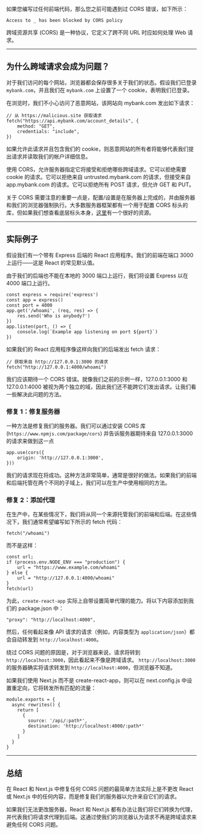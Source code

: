如果您编写过任何前端代码，那么您之前可能遇到过 CORS 错误，如下所示：

```
Access to _ has been blocked by CORS policy
```

跨域资源共享 (CORS) 是一种协议，它定义了跨不同 URL 时应如何处理 Web 请求。

***

## 为什么跨域请求会成为问题？

对于我们访问的每个网站，浏览器都会保存很多关于我们的状态。假设我们已登录 `mybank.com`，并且我们在 `mybank.com` 上设置了一个 cookie，表明我们已登录。

在浏览时，我们不小心访问了恶意网站，该网站向 mybank.com 发出如下请求：

```
// 从 https://malicious.site 获取请求
fetch("https://api.mybank.com/account_details", {
    method: "GET",
    credentials: "include",
})
```

如果允许此请求并且包含我们的 cookie，则恶意网站的所有者将能够代表我们提出请求并读取我们的帐户详细信息。

使用 CORS，允许服务器指定它将接受和拒绝哪些跨域请求。它可以拒绝需要 cookie 的请求。它可以拒绝来自 untrusted.mybank.com 的请求，但接受来自 app.mybank.com 的请求。它可以拒绝所有 POST 请求，但允许 GET 和 PUT。

关于 CORS 需要注意的重要一点是，配置/设置是在服务器上完成的，并由服务器和我们的浏览器强制执行。大多数服务器框架都有一个用于配置 CORS 标头的库，但如果我们想查看底层标头本身，[这里](https://developer.mozilla.org/en-US/docs/Web/HTTP/CORS)有一个很好的资源。

***

## 实际例子

假设我们有一个带有 Express 后端的 React 应用程序。我们的前端在端口 3000 上运行——这是 React 的常见默认值。

由于我们的后端也不能在本地的 3000 端口上运行，我们将设置 Express 以在 4000 端口上运行。

```
const express = require('express')
const app = express()
const port = 4000
app.get('/whoami', (req, res) => {
    res.send('Who is anybody?')
})
app.listen(port, () => {
    console.log(`Example app listening on port ${port}`)
})
```

如果我们的 React 应用程序像这样向我们的后端发出 fetch 请求：

```
// 获取来自 http://127.0.0.1:3000 的请求
fetch("http://127.0.0.1:4000/whoami")
```

我们应该期待一个 CORS 错误。就像我们之前的示例一样，127.0.0.1:3000 和 127.0.0.1:4000 被视为两个独立的域，因此我们还不能跨它们发出请求。让我们看一些解决此问题的方法。

### 修复 1：修复服务器

一种方法是修复我们的服务器。我们可以通过安装 CORS 库 (`https://www.npmjs.com/package/cors`) 并告诉服务器期待来自 127.0.0.1:3000 的请求来做到这一点

```
app.use(cors({
    origin: 'http://127.0.0.1:3000',
}))
```

我们的请求现在将成功。这种方法非常简单，通常是很好的做法。如果我们的前端和后端托管在两个不同的子域上，我们可以在生产中使用相同的方法。

### 修复 2：添加代理

在生产中，在某些情况下，我们将从同一个来源托管我们的前端和后端。在这些情况下，我们通常希望编写如下所示的 fetch 代码：

```
fetch("/whoami")
```

而不是这样：

```
const url;
if (process.env.NODE_ENV === "production") {
    url = "https://www.example.com/whoami"
} else {
    url = "http://127.0.0.1:4000/whoami"
}
fetch(url)
```

为此，`create-react-app` 实际上自带设置简单代理的能力。将以下内容添加到我们的 package.json 中：

```
"proxy": "http://localhost:4000",
```

然后，任何看起来像 API 请求的请求（例如，内容类型为 `application/json`）都会自动转发到 `http://localhost:4000`。

绕过 CORS 问题的原因是，对于浏览器来说，请求将转到 `http://localhost:3000`，因此看起来不像是跨域请求。 `http://localhost:3000` 的服务器确实将请求转发到 `http://localhost:4000`，但浏览器不知道。

如果我们使用 Next.js 而不是 create-react-app，则可以在 next.config.js 中设置重定向，它将转发所有匹配的流量：

```
module.exports = {
  async rewrites() {
    return [
      {
        source: '/api/:path*',
        destination: 'http://localhost:4000/:path*'
      }
    ]
  }
}
```

***

## 总结

在 React 和 Next.js 中修复任何 CORS 问题的最简单方法实际上是不更改 React 或 Next.js 中的任何内容，而是修复我们的服务器以允许来自它们的请求。

如果我们无法更改服务器，React 和 Next.js 都有办法让我们将它们转换为代理，并代表我们将请求代理到后端。这通过使我们的浏览器认为请求不再是跨域请求来避免任何 CORS 问题。
